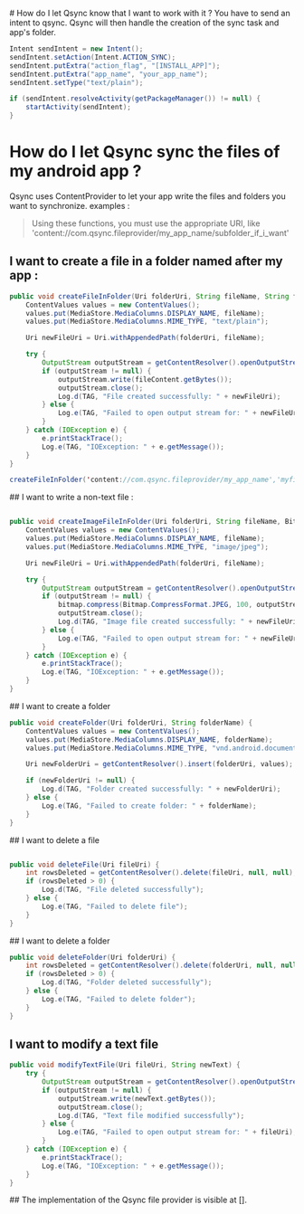 # How do I let Qsync know that I want to work with it ?
You have to send an intent to qsync. Qsync will then handle the creation of the sync task and app's folder.
```java
Intent sendIntent = new Intent();
sendIntent.setAction(Intent.ACTION_SYNC);
sendIntent.putExtra("action_flag", "[INSTALL_APP]");
sendIntent.putExtra("app_name", "your_app_name");
sendIntent.setType("text/plain");

if (sendIntent.resolveActivity(getPackageManager()) != null) {
    startActivity(sendIntent);
}
```




# How do I let Qsync sync the files of my android app ?
Qsync uses ContentProvider to let your app write the files and folders you want to synchronize.
examples :
> Using these functions, you must use the appropriate URI, like 'content://com.qsync.fileprovider/my_app_name/subfolder_if_i_want'

## I want to create a file in a folder named after my app :

```java
public void createFileInFolder(Uri folderUri, String fileName, String fileContent) {
    ContentValues values = new ContentValues();
    values.put(MediaStore.MediaColumns.DISPLAY_NAME, fileName);
    values.put(MediaStore.MediaColumns.MIME_TYPE, "text/plain");

    Uri newFileUri = Uri.withAppendedPath(folderUri, fileName);

    try {
        OutputStream outputStream = getContentResolver().openOutputStream(newFileUri);
        if (outputStream != null) {
            outputStream.write(fileContent.getBytes());
            outputStream.close();
            Log.d(TAG, "File created successfully: " + newFileUri);
        } else {
            Log.e(TAG, "Failed to open output stream for: " + newFileUri);
        }
    } catch (IOException e) {
        e.printStackTrace();
        Log.e(TAG, "IOException: " + e.getMessage());
    }
}

createFileInFolder('content://com.qsync.fileprovider/my_app_name','myfile.txt','this is the text content of the file');
```


## I want to write a non-text file :
```java

public void createImageFileInFolder(Uri folderUri, String fileName, Bitmap bitmap) {
    ContentValues values = new ContentValues();
    values.put(MediaStore.MediaColumns.DISPLAY_NAME, fileName);
    values.put(MediaStore.MediaColumns.MIME_TYPE, "image/jpeg");

    Uri newFileUri = Uri.withAppendedPath(folderUri, fileName);

    try {
        OutputStream outputStream = getContentResolver().openOutputStream(newFileUri);
        if (outputStream != null) {
            bitmap.compress(Bitmap.CompressFormat.JPEG, 100, outputStream);
            outputStream.close();
            Log.d(TAG, "Image file created successfully: " + newFileUri);
        } else {
            Log.e(TAG, "Failed to open output stream for: " + newFileUri);
        }
    } catch (IOException e) {
        e.printStackTrace();
        Log.e(TAG, "IOException: " + e.getMessage());
    }
}
```

## I want to create a folder
```java
public void createFolder(Uri folderUri, String folderName) {
    ContentValues values = new ContentValues();
    values.put(MediaStore.MediaColumns.DISPLAY_NAME, folderName);
    values.put(MediaStore.MediaColumns.MIME_TYPE, "vnd.android.document/directory");

    Uri newFolderUri = getContentResolver().insert(folderUri, values);

    if (newFolderUri != null) {
        Log.d(TAG, "Folder created successfully: " + newFolderUri);
    } else {
        Log.e(TAG, "Failed to create folder: " + folderName);
    }
}

```

## I want to delete a file
```java

public void deleteFile(Uri fileUri) {
    int rowsDeleted = getContentResolver().delete(fileUri, null, null);
    if (rowsDeleted > 0) {
        Log.d(TAG, "File deleted successfully");
    } else {
        Log.e(TAG, "Failed to delete file");
    }
}

```

## I want to delete a folder

```java
public void deleteFolder(Uri folderUri) {
    int rowsDeleted = getContentResolver().delete(folderUri, null, null);
    if (rowsDeleted > 0) {
        Log.d(TAG, "Folder deleted successfully");
    } else {
        Log.e(TAG, "Failed to delete folder");
    }
}

```

## I want to modify a text file

```java
public void modifyTextFile(Uri fileUri, String newText) {
    try {
        OutputStream outputStream = getContentResolver().openOutputStream(fileUri);
        if (outputStream != null) {
            outputStream.write(newText.getBytes());
            outputStream.close();
            Log.d(TAG, "Text file modified successfully");
        } else {
            Log.e(TAG, "Failed to open output stream for: " + fileUri);
        }
    } catch (IOException e) {
        e.printStackTrace();
        Log.e(TAG, "IOException: " + e.getMessage());
    }
}

```

## The implementation of the Qsync file provider is visible at [].